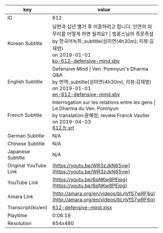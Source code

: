 |  key  |  value  |
|-------|---------|
| ID            | 612 |
| Korean Subtitle | 남편과 십년 별거 후 이혼하려고 합니다. 인연의 마무리를 어떻게 하면 될까요? \| 법륜스님의 즉문즉설<br>by 한국어녹취:,subtitle(성미연(4h30m); 리뷰:김재명)<br>on 2019-01-01<br>[ko-612-defensive-mind.sbv](https://github.com/jungtosociety/dharma-qna/raw/master/sub/612/ko-612-defensive-mind.sbv)<br>|
| English Subtitle | Defensive Mind \| Ven. Pomnyun's Dharma Q&A<br>by 번역:,subtitle(성미연(4h30m); 리뷰:김재명)<br>on 2019-01-01<br>[en-612-defensive-mind.sbv](https://github.com/jungtosociety/dharma-qna/raw/master/sub/612/en-612-defensive-mind.sbv)<br>|
| French Subtitle | Interrogation sur les relations entre les gens \| Le Dharma du Ven. Pomnyun<br>by translation:윤혜정; review:Franck Vautier<br>on 2019-04-03<br>[612.fr.srt](https://github.com/jungtosociety/dharma-qna/raw/master/sub/612/612.fr.srt)<br>|
| German Subtitle | N/A |
| Chinese Subtitle | N/A |
| Japanese Subtitle | N/A |
| Original YouTube Link  | [https://youtu.be/WR3zJkN65vw](https://youtu.be/WR3zJkN65vw) |
| YouTube Link  | [https://youtu.be/6pNKw8PEjpg](https://youtu.be/6pNKw8PEjpg) |
| Amara Link    | [http://amara.org/en/videos/bLnVfS7wRF6q](http://amara.org/en/videos/bLnVfS7wRF6q) |
| Transcript(ko/en) | [612-defensive-mind.xlsx](https://github.com/jungtosociety/dharma-qna/raw/master/sub/612/612-defensive-mind.xlsx) |
| Playtime | 0:06:19 |
| Resolution | 654x480|

